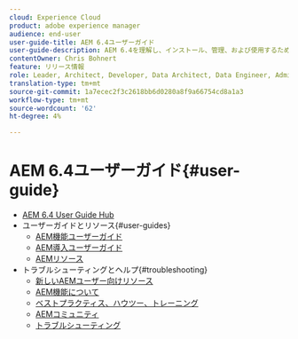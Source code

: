 ```yaml
---
cloud: Experience Cloud
product: adobe experience manager
audience: end-user
user-guide-title: AEM 6.4ユーザーガイド
user-guide-description: AEM 6.4を理解し、インストール、管理、および使用するために必要なすべてのリソースの概要です。
contentOwner: Chris Bohnert
feature: リリース情報
role: Leader, Architect, Developer, Data Architect, Data Engineer, Administrator, Business Practitioner
translation-type: tm+mt
source-git-commit: 1a7ecec2f3c2618bb6d0280a8f9a66754cd8a1a3
workflow-type: tm+mt
source-wordcount: '62'
ht-degree: 4%

---
```



# AEM 6.4ユーザーガイド{#user-guide}

+ [AEM 6.4 User Guide Hub](home.md)
+ ユーザーガイドとリソース{#user-guides}
   + [AEM機能ユーザーガイド](capabilities.md)
   + [AEM導入ユーザーガイド](implementation.md)
   + [AEMリソース](resources.md)
+ トラブルシューティングとヘルプ{#troubleshooting}
   + [新しいAEMユーザー向けリソース](new.md)
   + [AEM機能について](learn.md)
   + [ベストプラクティス、ハウツー、トレーニング](best-practice.md)
   + [AEMコミュニティ](community.md)
   + [トラブルシューティング](troubleshooting.md)
